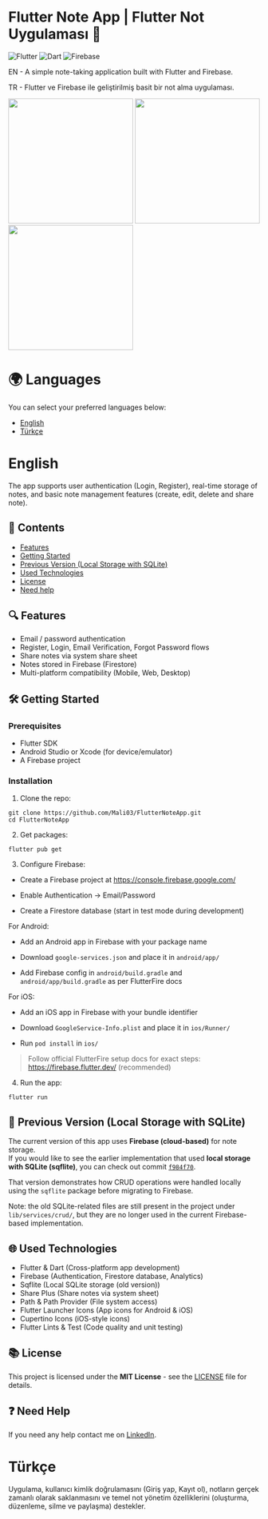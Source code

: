 # Flutter Note App | Flutter Not Uygulaması 📝

![Flutter](https://img.shields.io/badge/Flutter-3.29.3-blue?logo=flutter)
![Dart](https://img.shields.io/badge/Dart-3.7.2-blue?logo=dart)
![Firebase](https://img.shields.io/badge/Firebase-orange?logo=firebase)

EN - A simple note-taking application built with Flutter and Firebase. 

TR - Flutter ve Firebase ile geliştirilmiş basit bir not alma uygulaması.

<p float="left">
  <img src="https://i.imgur.com/eiQrKXd.png" width="250" />
  <img src="https://i.imgur.com/PAfsoMg.png" width="250" />
  <img src="https://i.imgur.com/FBHwMc2.png" width="250" />
</p>

# 🌍 Languages
You can select your preferred languages below:

- [English](#English)
- [Türkçe](#Türkçe)

# English

The app supports user authentication (Login, Register), real-time storage of notes, and basic note management features (create, edit, delete and share note).

## 🧾 Contents
- [Features](#-features)
- [Getting Started](#-getting-started)
- [Previous Version (Local Storage with SQLite)](#-previous-version-local-storage-with-sqLite)
- [Used Technologies](#-used-technologies)
- [License](#-license)
- [Need help](#-need-help)

## 🔍 Features
- Email / password authentication
- Register, Login, Email Verification, Forgot Password flows
- Share notes via system share sheet
- Notes stored in Firebase (Firestore)
- Multi-platform compatibility (Mobile, Web, Desktop)

## 🛠 Getting Started
### Prerequisites
- Flutter SDK
- Android Studio or Xcode (for device/emulator)
- A Firebase project

### Installation
1. Clone the repo:
```
git clone https://github.com/Mali03/FlutterNoteApp.git
cd FlutterNoteApp
```

2. Get packages:
```
flutter pub get
```

3. Configure Firebase:

- Create a Firebase project at https://console.firebase.google.com/

- Enable Authentication → Email/Password

- Create a Firestore database (start in test mode during development)

For Android:

- Add an Android app in Firebase with your package name

- Download `google-services.json` and place it in `android/app/`

- Add Firebase config in `android/build.gradle` and `android/app/build.gradle` as per FlutterFire docs

For iOS:

- Add an iOS app in Firebase with your bundle identifier

- Download `GoogleService-Info.plist` and place it in `ios/Runner/`

- Run `pod install` in `ios/`

> Follow official FlutterFire setup docs for exact steps: https://firebase.flutter.dev/ (recommended)

4. Run the app:
```
flutter run
```

## 💾 Previous Version (Local Storage with SQLite)

The current version of this app uses **Firebase (cloud-based)** for note storage.  
If you would like to see the earlier implementation that used **local storage with SQLite (sqflite)**, you can check out commit [`f984f70`](https://github.com/Mali03/FlutterNoteApp/commit/f984f70).  

That version demonstrates how CRUD operations were handled locally using the `sqflite` package before migrating to Firebase.

Note: the old SQLite-related files are still present in the project under `lib/services/crud/`, but they are no longer used in the current Firebase-based implementation.

## 🌐 Used Technologies

- Flutter & Dart (Cross-platform app development)  
- Firebase (Authentication, Firestore database, Analytics)  
- Sqflite (Local SQLite storage (old version))  
- Share Plus (Share notes via system sheet)  
- Path & Path Provider (File system access)  
- Flutter Launcher Icons (App icons for Android & iOS)  
- Cupertino Icons (iOS-style icons)  
- Flutter Lints & Test (Code quality and unit testing)


## 📚 License
This project is licensed under the **MIT License** - see the [LICENSE](https://github.com/Mali03/FlutterNoteApp/blob/main/LICENSE) file for details.

## ❓ Need Help
If you need any help contact me on [LinkedIn](https://www.linkedin.com/in/mali03/).

# Türkçe

Uygulama, kullanıcı kimlik doğrulamasını (Giriş yap, Kayıt ol), notların gerçek zamanlı olarak saklanmasını ve temel not yönetim özelliklerini (oluşturma, düzenleme, silme ve paylaşma) destekler.
